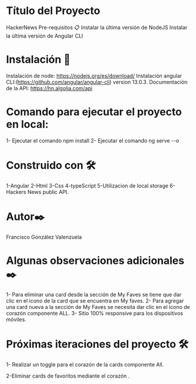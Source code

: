 
# Título del Proyecto
HackerNews
Pre-requisitos 📋
Instalar la última versión de NodeJS
Instalar la última versión de Angular CLI

# Instalación 🔧

Instalación de node: https://nodejs.org/es/download/
Instalación angular CLI:(https://github.com/angular/angular-cli) version 13.0.3.
Documentación de la API: https://hn.algolia.com/api

# Comando para ejecutar el proyecto en local:

1- Ejecutar el comando npm install
2- Ejecutar el comando ng serve --o

# Construido con 🛠️

1-Angular
2-Html
3-Css
4-typeScript
5-Utilizacion de local storage
6- Hackers News public API.

# Autor✒️

Francisco González Valenzuela

# Algunas observaciones adicionales ✒️

1- Para eliminar una card desde la sección de My Faves se tiene que dar clic en el icono de la card que se encuentra en My faves.
2- Para agregar una card nueva a la sección de My Faves se necesita dar clic en el icono de corazón componente ALL.
3- Sitio 100% responsive para los dispositivos móviles.


# Próximas iteraciones del proyecto 🛠️

1- Realizar un toggle para el corazón de la cards componente All.

2-Eliminar cards de favoritos mediante el corazón .
